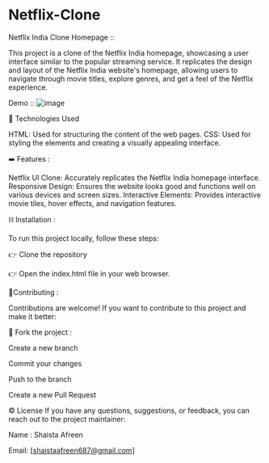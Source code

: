 # Netflix-Clone
Netflix India Clone Homepage :: 

This project is a clone of the Netflix India homepage, showcasing a user interface similar to the popular streaming service. It replicates the design and layout of the Netflix India website's homepage, allowing users to navigate through movie titles, explore genres, and get a feel of the Netflix experience.

Demo :: 
![image](https://github.com/ShaistaAfreen09/Netflix-Clone/assets/97823364/120d13b6-f16e-4954-afeb-9bd4b929e9a6)



🚀 Technologies Used

HTML: Used for structuring the content of the web pages.
CSS: Used for styling the elements and creating a visually appealing interface.

➡️ Features : 

Netflix UI Clone: Accurately replicates the Netflix India homepage interface.
Responsive Design: Ensures the website looks good and functions well on various devices and screen sizes.
Interactive Elements: Provides interactive movie tiles, hover effects, and navigation features.

⛓️ Installation :

To run this project locally, follow these steps:

👉 Clone the repository

👉 Open the index.html file in your web browser.

💠Contributing :

Contributions are welcome! If you want to contribute to this project and make it better:

🔀 Fork the project :

Create a new branch 

Commit your changes

Push to the branch 

Create a new Pull Request

©️ License
If you have any questions, suggestions, or feedback, you can reach out to the project maintainer:

Name : Shaista Afreen

Email: [shaistaafreen687@gmail.com]


